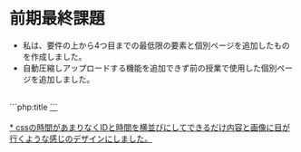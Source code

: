 # 前期最終課題
* 私は、要件の上から4つ目までの最低限の要素と個別ページを追加したものを作成しました。
* 自動圧縮しアップロードする機能を追加できず前の授業で使用した個別ページを追加しました。
<br>
```php:title
<a href="./zenkikadai1_view.php?id=<?= $entry['id'] ?>">
```
<br>
<br>
* cssの時間があまりなくIDと時間を横並びにしてできるだけ内容と画像に目が行くような感じのデザインにしました。
